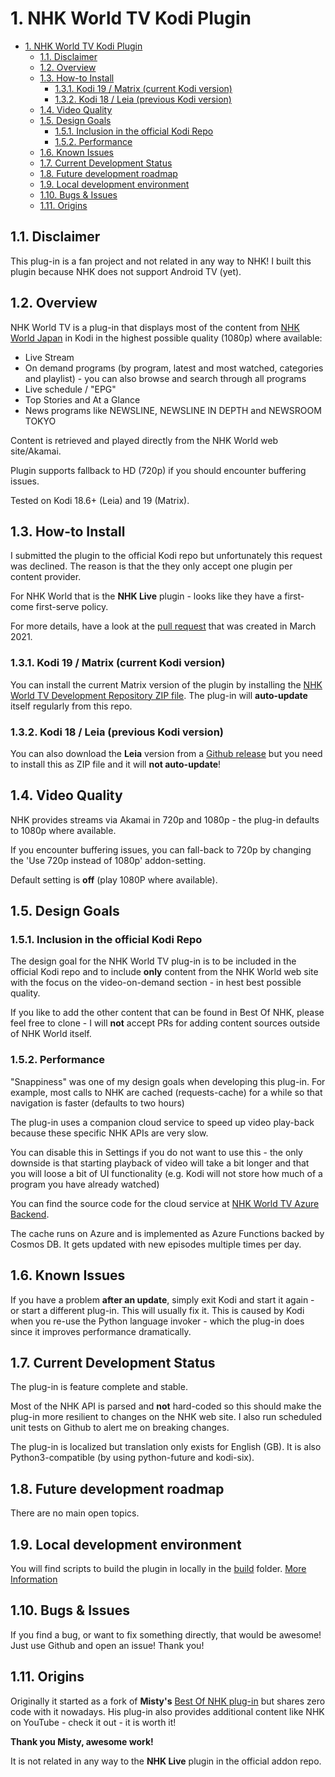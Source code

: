 # 1. NHK World TV Kodi Plugin

- [1. NHK World TV Kodi Plugin](#1-nhk-world-tv-kodi-plugin)
  - [1.1. Disclaimer](#11-disclaimer)
  - [1.2. Overview](#12-overview)
  - [1.3. How-to Install](#13-how-to-install)
    - [1.3.1. Kodi 19 / Matrix (current Kodi version)](#131-kodi-19--matrix-current-kodi-version)
    - [1.3.2. Kodi 18 / Leia (previous Kodi version)](#132-kodi-18--leia-previous-kodi-version)
  - [1.4. Video Quality](#14-video-quality)
  - [1.5. Design Goals](#15-design-goals)
    - [1.5.1. Inclusion in the official Kodi Repo](#151-inclusion-in-the-official-kodi-repo)
    - [1.5.2. Performance](#152-performance)
  - [1.6. Known Issues](#16-known-issues)
  - [1.7. Current Development Status](#17-current-development-status)
  - [1.8. Future development roadmap](#18-future-development-roadmap)
  - [1.9. Local development environment](#19-local-development-environment)
  - [1.10. Bugs & Issues](#110-bugs--issues)
  - [1.11. Origins](#111-origins)

## 1.1. Disclaimer

This plug-in is a fan project and not related in any way to NHK! I built this plugin because NHK does not support Android TV (yet).

## 1.2. Overview

NHK World TV is a plug-in that displays most of the content from [NHK World Japan](https://www3.nhk.or.jp/nhkworld/en/live/) in Kodi in the highest possible quality (1080p) where available:

- Live Stream
- On demand programs (by program, latest and most watched, categories and playlist) - you can also browse and search through all programs
- Live schedule / "EPG"
- Top Stories and At a Glance
- News programs like NEWSLINE, NEWSLINE IN DEPTH and NEWSROOM TOKYO

Content is retrieved and played directly from the NHK World web site/Akamai.

Plugin supports fallback to HD (720p) if you should encounter buffering issues.

Tested on Kodi 18.6+ (Leia) and 19 (Matrix).

## 1.3. How-to Install

I submitted the plugin to the official Kodi repo but unfortunately this request was declined. The reason is that the they only accept one plugin per content provider.

For NHK World that is the **NHK Live** plugin - looks like they have a first-come first-serve policy.

For more details, have a look at the [pull request](https://github.com/xbmc/repo-plugins/pull/3426) that was created in March 2021.

### 1.3.1. Kodi 19 / Matrix (current Kodi version)

You can install the current Matrix version of the plugin by installing the [NHK World TV Development Repository ZIP file](https://github.com/sbroenne/kodirepo/tree/master/repository.sbroenne/repository.sbroenne-0.0.13.zip). The plug-in will **auto-update** itself regularly from this repo.

### 1.3.2. Kodi 18 / Leia (previous Kodi version)

You can also download the **Leia** version from a [Github release](https://github.com/sbroenne/plugin.video.nhkworldtv/releases/download/v1.0.3/plugin.video.nhkworldtv-1.0.3.zip) but you need to install this as ZIP file and it will **not auto-update**!

## 1.4. Video Quality

NHK provides streams via Akamai in 720p and 1080p - the plug-in defaults to 1080p where available.

If you encounter buffering issues, you can fall-back to 720p by changing the 'Use 720p instead of 1080p' addon-setting.

Default setting is **off** (play 1080P where available).

## 1.5. Design Goals

### 1.5.1. Inclusion in the official Kodi Repo

The design goal for the NHK World TV plug-in is to be included in the official Kodi repo and to include **only** content from the NHK World web site with the focus on the video-on-demand section - in hest best possible quality.

If you like to add the other content that can be found in Best Of NHK, please feel free to clone - I will **not** accept PRs for adding content sources outside of NHK World itself.

### 1.5.2. Performance

"Snappiness" was one of my design goals when developing this plug-in. For example, most calls to NHK are cached (requests-cache) for a while so that navigation is faster (defaults to two hours)

The plug-in uses a companion cloud service to speed up video play-back because these specific  NHK APIs are very slow.

You can disable this in Settings if you do not want to use this - the only downside is that starting playback of video will take a bit longer and that you will loose a bit of UI functionality (e.g. Kodi will not store how much of a program you have already watched)

You can find the source code for the cloud service at [NHK World TV Azure Backend](https://github.com/sbroenne/nhkworldtv-backend).

The cache runs on Azure and is implemented as Azure Functions backed by Cosmos DB. It gets updated with new episodes multiple times per day.

## 1.6. Known Issues

If you have a problem **after an update**, simply exit Kodi and start it again - or start a different plug-in. This will usually fix it. This is caused by Kodi when you re-use the Python language invoker - which the plug-in does since it improves performance dramatically.

## 1.7. Current Development Status

The plug-in is feature complete and stable.

Most of the NHK API is parsed and **not** hard-coded so this should make the plug-in more resilient to changes on the NHK web site. I also run scheduled unit tests on Github to alert me on breaking changes.

The plug-in is localized but translation only exists for English (GB). It is also Python3-compatible (by using python-future and kodi-six).

## 1.8. Future development roadmap

There are no main open topics.

## 1.9. Local development environment

You will find scripts to build the plugin in locally in the [build](./build/) folder. [More Information](./build/readme.md)

## 1.10. Bugs & Issues

If you find a bug, or want to fix something directly, that would be awesome! Just use Github and open an issue! Thank you!

## 1.11. Origins

Originally it started as a fork of **Misty's** [Best Of NHK plug-in](https://forum.kodi.tv/showthread.php?tid=196657) but shares zero code with it nowadays. His plug-in also provides additional content like NHK on YouTube - check it out - it is worth it!

**Thank you Misty, awesome work!**

It is not related in any way to the **NHK Live** plugin in the official addon repo.
